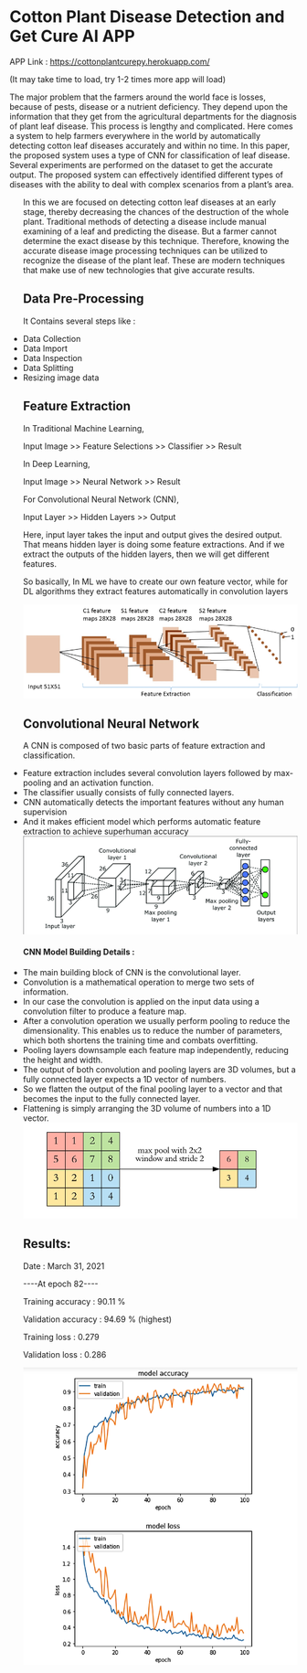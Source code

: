 # Cotton Plant Disease Detection and Get Cure AI APP 

APP Link : https://cottonplantcurepy.herokuapp.com/

(It may take time to load, try 1-2 times more app will load)

The major problem that the farmers around the world face is losses, because of pests, disease or a nutrient deficiency. They depend upon the information that they get from the agricultural departments for the diagnosis of plant leaf disease. This process is lengthy and complicated. Here comes a system to help farmers everywhere in the world by automatically detecting cotton leaf diseases accurately and within no time. In this paper, the proposed system uses a type of CNN for classification of leaf disease. Several experiments are performed on the dataset to get the accurate output. The proposed system can effectively identified different types of diseases with the ability to deal with complex scenarios from a plant’s area.

<ul>

In this we are focused on detecting cotton leaf diseases at an early stage, thereby decreasing the chances of the destruction of the whole plant. Traditional methods of detecting a disease include manual examining of a leaf and predicting the disease. But a farmer cannot determine the exact disease by this technique. Therefore, knowing the accurate disease image processing techniques can be utilized to recognize the disease of the plant leaf. These are modern techniques that make use of new technologies that give accurate results. 

## Data Pre-Processing
It Contains several steps like :

<li>Data Collection
<li>Data Import
<li>Data Inspection
<li>Data Splitting
<li>Resizing image data
  
## Feature Extraction
In Traditional Machine Learning,

Input Image >> Feature Selections >> Classifier >> Result

In Deep Learning,

Input Image >> Neural Network >> Result

For Convolutional Neural Network (CNN),

Input Layer >> Hidden Layers >> Output

Here, input layer takes the input and output gives the desired output. That means hidden layer is doing some feature extractions. And if we extract the outputs of the hidden layers, then we will get different features.

So basically, In ML we have to create our own feature vector, while for DL algorithms they extract features automatically in convolution layers

<img src="Figures/CNN-feature-extraction-and-classification.png">

## Convolutional Neural Network

A CNN is composed of two basic parts of feature extraction and classification.
<li>Feature extraction includes several convolution layers followed by max-pooling and an activation function.
<li>The classifier usually consists of fully connected layers.
<li>CNN automatically detects the important features without any human supervision
<li>And it makes efficient model which performs automatic feature extraction to achieve superhuman accuracy
  
  
<img src="Figures/convolutional-neural-network.png">

#### CNN Model Building Details :
<li>The main building block of CNN is the convolutional layer.
<li>Convolution is a mathematical operation to merge two sets of information.
<li>In our case the convolution is applied on the input data using a convolution filter to produce a feature map.
<li>After a convolution operation we usually perform pooling to reduce the dimensionality. This enables us to reduce the number of parameters, which both shortens the training time and combats overfitting.
<li>Pooling layers downsample each feature map independently, reducing the height and width.
<li>The output of both convolution and pooling layers are 3D volumes, but a fully connected layer expects a 1D vector of numbers.
<li>So we flatten the output of the final pooling layer to a vector and that becomes the input to the fully connected layer.
<li>Flattening is simply arranging the 3D volume of numbers into a 1D vector.
  
<img src="Figures/maxpooling.png">

## Results: 

Date : March 31, 2021

----At epoch 82----

Training accuracy : 90.11 %

Validation accuracy : 94.69 % (highest)

Training loss : 0.279

Validation loss : 0.286

<img src="Figures/cnn graph.png">
